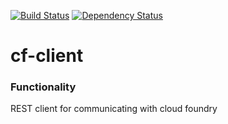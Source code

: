 [![Build Status](https://travis-ci.org/trustedanalytics/cf-client.svg?branch=master)](https://travis-ci.org/trustedanalytics/cf-client)
[![Dependency Status](https://www.versioneye.com/user/projects/5723649aba37ce00350af4e2/badge.svg?style=flat)](https://www.versioneye.com/user/projects/5723649aba37ce00350af4e2)

cf-client
=========

### Functionality
REST client for communicating with cloud foundry
